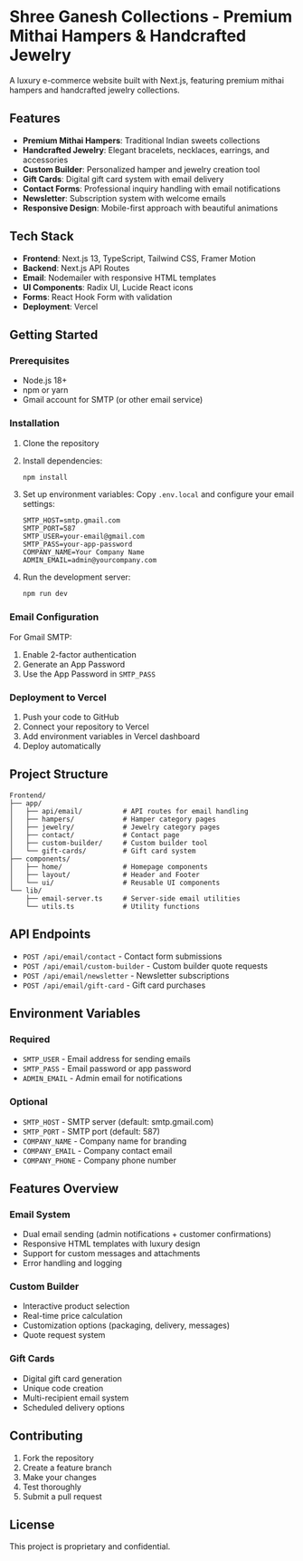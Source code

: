 # Shree Ganesh Collections - Premium Mithai Hampers & Handcrafted Jewelry

A luxury e-commerce website built with Next.js, featuring premium mithai hampers and handcrafted jewelry collections.

## Features

- **Premium Mithai Hampers**: Traditional Indian sweets collections
- **Handcrafted Jewelry**: Elegant bracelets, necklaces, earrings, and accessories
- **Custom Builder**: Personalized hamper and jewelry creation tool
- **Gift Cards**: Digital gift card system with email delivery
- **Contact Forms**: Professional inquiry handling with email notifications
- **Newsletter**: Subscription system with welcome emails
- **Responsive Design**: Mobile-first approach with beautiful animations

## Tech Stack

- **Frontend**: Next.js 13, TypeScript, Tailwind CSS, Framer Motion
- **Backend**: Next.js API Routes
- **Email**: Nodemailer with responsive HTML templates
- **UI Components**: Radix UI, Lucide React icons
- **Forms**: React Hook Form with validation
- **Deployment**: Vercel

## Getting Started

### Prerequisites

- Node.js 18+ 
- npm or yarn
- Gmail account for SMTP (or other email service)

### Installation

1. Clone the repository
2. Install dependencies:
   ```bash
   npm install
   ```

3. Set up environment variables:
   Copy `.env.local` and configure your email settings:
   ```env
   SMTP_HOST=smtp.gmail.com
   SMTP_PORT=587
   SMTP_USER=your-email@gmail.com
   SMTP_PASS=your-app-password
   COMPANY_NAME=Your Company Name
   ADMIN_EMAIL=admin@yourcompany.com
   ```

4. Run the development server:
   ```bash
   npm run dev
   ```

### Email Configuration

For Gmail SMTP:
1. Enable 2-factor authentication
2. Generate an App Password
3. Use the App Password in `SMTP_PASS`

### Deployment to Vercel

1. Push your code to GitHub
2. Connect your repository to Vercel
3. Add environment variables in Vercel dashboard
4. Deploy automatically

## Project Structure

```
Frontend/
├── app/
│   ├── api/email/          # API routes for email handling
│   ├── hampers/            # Hamper category pages
│   ├── jewelry/            # Jewelry category pages
│   ├── contact/            # Contact page
│   ├── custom-builder/     # Custom builder tool
│   └── gift-cards/         # Gift card system
├── components/
│   ├── home/               # Homepage components
│   ├── layout/             # Header and Footer
│   └── ui/                 # Reusable UI components
└── lib/
    ├── email-server.ts     # Server-side email utilities
    └── utils.ts            # Utility functions
```

## API Endpoints

- `POST /api/email/contact` - Contact form submissions
- `POST /api/email/custom-builder` - Custom builder quote requests
- `POST /api/email/newsletter` - Newsletter subscriptions
- `POST /api/email/gift-card` - Gift card purchases

## Environment Variables

### Required
- `SMTP_USER` - Email address for sending emails
- `SMTP_PASS` - Email password or app password
- `ADMIN_EMAIL` - Admin email for notifications

### Optional
- `SMTP_HOST` - SMTP server (default: smtp.gmail.com)
- `SMTP_PORT` - SMTP port (default: 587)
- `COMPANY_NAME` - Company name for branding
- `COMPANY_EMAIL` - Company contact email
- `COMPANY_PHONE` - Company phone number

## Features Overview

### Email System
- Dual email sending (admin notifications + customer confirmations)
- Responsive HTML templates with luxury design
- Support for custom messages and attachments
- Error handling and logging

### Custom Builder
- Interactive product selection
- Real-time price calculation
- Customization options (packaging, delivery, messages)
- Quote request system

### Gift Cards
- Digital gift card generation
- Unique code creation
- Multi-recipient email system
- Scheduled delivery options

## Contributing

1. Fork the repository
2. Create a feature branch
3. Make your changes
4. Test thoroughly
5. Submit a pull request

## License

This project is proprietary and confidential.
